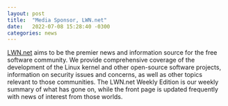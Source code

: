 ```yaml
---
layout: post
title:  "Media Sponsor, LWN.net"
date:   2022-07-08 15:28:40 -0300
categories: news
---
```

[LWN.net][lwmnet] aims to be the premier news and information source for the free software community. We provide comprehensive coverage of the development of the Linux kernel and other open-source software projects, information on security issues and concerns, as well as other topics relevant to those communities. The LWN.net Weekly Edition is our weekly summary of what has gone on, while the front page is updated frequently with news of interest from those worlds.



[lwmnet]: https://lwn.net
